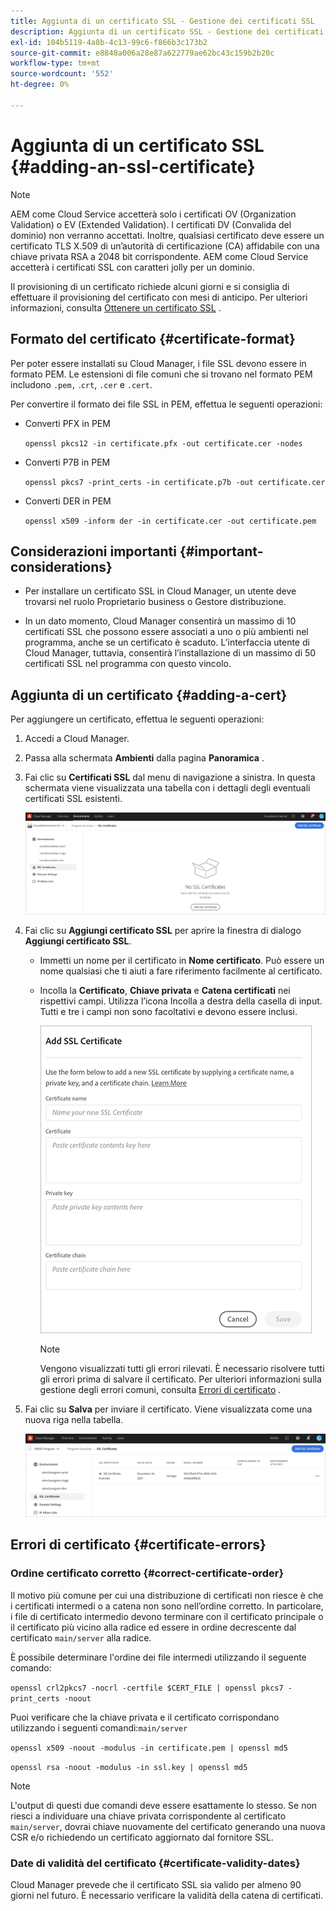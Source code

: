 ```yaml
---
title: Aggiunta di un certificato SSL - Gestione dei certificati SSL
description: Aggiunta di un certificato SSL - Gestione dei certificati SSL
exl-id: 104b5119-4a8b-4c13-99c6-f866b3c173b2
source-git-commit: e8848a006a28e87a622779ae62bc43c159b2b20c
workflow-type: tm+mt
source-wordcount: '552'
ht-degree: 0%

---
```


# Aggiunta di un certificato SSL {#adding-an-ssl-certificate}

>[!NOTE]
>AEM come Cloud Service accetterà solo i certificati OV (Organization Validation) o EV (Extended Validation). I certificati DV (Convalida del dominio) non verranno accettati. Inoltre, qualsiasi certificato deve essere un certificato TLS X.509 di un’autorità di certificazione (CA) affidabile con una chiave privata RSA a 2048 bit corrispondente. AEM come Cloud Service accetterà i certificati SSL con caratteri jolly per un dominio.

Il provisioning di un certificato richiede alcuni giorni e si consiglia di effettuare il provisioning del certificato con mesi di anticipo. Per ulteriori informazioni, consulta [Ottenere un certificato SSL](/help/implementing/cloud-manager/managing-ssl-certifications/get-ssl-certificate.md) .

## Formato del certificato {#certificate-format}

Per poter essere installati su Cloud Manager, i file SSL devono essere in formato PEM. Le estensioni di file comuni che si trovano nel formato PEM includono `.pem,` .`crt`,  `.cer` e  `.cert`.

Per convertire il formato dei file SSL in PEM, effettua le seguenti operazioni:

* Converti PFX in PEM

   `openssl pkcs12 -in certificate.pfx -out certificate.cer -nodes`

* Converti P7B in PEM

   `openssl pkcs7 -print_certs -in certificate.p7b -out certificate.cer`

* Converti DER in PEM

   `openssl x509 -inform der -in certificate.cer -out certificate.pem`

## Considerazioni importanti {#important-considerations}

* Per installare un certificato SSL in Cloud Manager, un utente deve trovarsi nel ruolo Proprietario business o Gestore distribuzione.

* In un dato momento, Cloud Manager consentirà un massimo di 10 certificati SSL che possono essere associati a uno o più ambienti nel programma, anche se un certificato è scaduto. L’interfaccia utente di Cloud Manager, tuttavia, consentirà l’installazione di un massimo di 50 certificati SSL nel programma con questo vincolo.

## Aggiunta di un certificato {#adding-a-cert}

Per aggiungere un certificato, effettua le seguenti operazioni:

1. Accedi a Cloud Manager.
1. Passa alla schermata **Ambienti** dalla pagina **Panoramica** .
1. Fai clic su **Certificati SSL** dal menu di navigazione a sinistra. In questa schermata viene visualizzata una tabella con i dettagli degli eventuali certificati SSL esistenti.

   ![](/help/implementing/cloud-manager/assets/ssl/ssl-cert-1.png)

1. Fai clic su **Aggiungi certificato SSL** per aprire la finestra di dialogo **Aggiungi certificato SSL**.

   * Immetti un nome per il certificato in **Nome certificato**. Può essere un nome qualsiasi che ti aiuti a fare riferimento facilmente al certificato.
   * Incolla la **Certificato**, **Chiave privata** e **Catena certificati** nei rispettivi campi. Utilizza l’icona Incolla a destra della casella di input.
Tutti e tre i campi non sono facoltativi e devono essere inclusi.

      ![](/help/implementing/cloud-manager/assets/ssl/ssl-cert-02.png)


      >[!NOTE]
      >Vengono visualizzati tutti gli errori rilevati. È necessario risolvere tutti gli errori prima di salvare il certificato. Per ulteriori informazioni sulla gestione degli errori comuni, consulta [Errori di certificato](#certificate-errors) .

1. Fai clic su **Salva** per inviare il certificato. Viene visualizzata come una nuova riga nella tabella.

   ![](/help/implementing/cloud-manager/assets/ssl/ssl-cert-3.png)

## Errori di certificato {#certificate-errors}

### Ordine certificato corretto {#correct-certificate-order}

Il motivo più comune per cui una distribuzione di certificati non riesce è che i certificati intermedi o a catena non sono nell’ordine corretto. In particolare, i file di certificato intermedio devono terminare con il certificato principale o il certificato più vicino alla radice ed essere in ordine decrescente dal certificato `main/server` alla radice.

È possibile determinare l&#39;ordine dei file intermedi utilizzando il seguente comando:

`openssl crl2pkcs7 -nocrl -certfile $CERT_FILE | openssl pkcs7 -print_certs -noout`

Puoi verificare che la chiave privata e il certificato corrispondano utilizzando i seguenti comandi:`main/server`

`openssl x509 -noout -modulus -in certificate.pem | openssl md5`

`openssl rsa -noout -modulus -in ssl.key | openssl md5`

>[!NOTE]
>L&#39;output di questi due comandi deve essere esattamente lo stesso. Se non riesci a individuare una chiave privata corrispondente al certificato `main/server`, dovrai chiave nuovamente del certificato generando una nuova CSR e/o richiedendo un certificato aggiornato dal fornitore SSL.

### Date di validità del certificato {#certificate-validity-dates}

Cloud Manager prevede che il certificato SSL sia valido per almeno 90 giorni nel futuro. È necessario verificare la validità della catena di certificati.
